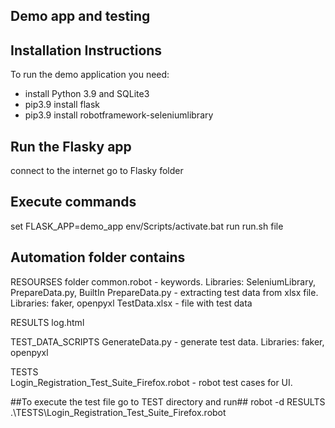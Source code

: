 ## Demo app and testing ##


## Installation Instructions ##


To run the demo application you need:

* install Python 3.9 and SQLite3
* pip3.9 install flask
* pip3.9 install robotframework-seleniumlibrary

## Run the Flasky app  ##
connect to the internet
go to Flasky folder

## Execute commands ##
set FLASK_APP=demo_app
env/Scripts/activate.bat
run run.sh file 


## Automation folder contains ##

RESOURSES folder 
   common.robot    - keywords. Libraries: SeleniumLibrary, PrepareData.py, BuiltIn
   PrepareData.py  - extracting test data from xlsx file. Libraries: faker, openpyxl
   TestData.xlsx   - file with test data
   
RESULTS
  log.html

TEST_DATA_SCRIPTS
   GenerateData.py  - generate test data. Libraries: faker, openpyxl
   
TESTS   
   Login_Registration_Test_Suite_Firefox.robot  - robot test cases for UI.
   

##To execute the  test file go to TEST directory and run##
    robot -d RESULTS .\TESTS\Login_Registration_Test_Suite_Firefox.robot






   
